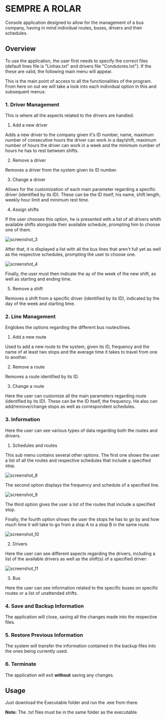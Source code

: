 # SEMPRE A ROLAR
Console application designed to allow for the management of a bus company, having in mind individual routes, buses, drivers and their schedules.

## Overview

To use the application, the user first needs to specify the correct files (default lines file is "Linhas.txt" and drivers file
"Condutores.txt"). If the these are valid, the following main menu will appear.

This is the main point of access to all the functionalities of the program. From here on out we will take a look into each individual option in this and subsequent menus:

### 1. Driver Management

This is where all the aspects related to the drivers are handled.

1. Add a new driver

Adds a new driver to the company given it's ID number, name, maximum number of consecutive hours the driver can work in a day/shift, maximum number of hours the driver can work in a week and the minimum number of hours he has to rest between shifts.

2. Remove a driver

Removes a driver from the system given its ID number.

3. Change a driver

Allows for the customization of each main parameter regarding a specific driver (identified by its ID). These can be the ID itself, his name, shift length, weekly hour limit and minimum rest time.

4. Assign shifts

If the user chooses this option, he is presented with a list of all drivers whith available shifts alongside their available schedule, prompting him to choose one of them. 

![screenshot_3](https://user-images.githubusercontent.com/32617691/41615243-a2018b58-73f2-11e8-865f-2d72699520d6.png)

After that, it is displayed a list with all the bus lines that aren't full yet as well as the respective schedules, prompting the user to choose one.

![screenshot_4](https://user-images.githubusercontent.com/32617691/41615381-ff542126-73f2-11e8-80f2-b19850704a4f.png)

Finally, the user must then indicate the ay of the week of the new shift, as well as starting and ending time.

5. Remove a shift

Removes a shift from a specific driver (identified by its ID), indicated by the day of the week and starting time.

### 2. Line Management

Englobes the options regarding the different bus routes/lines.

1. Add a new route

Used to add a new route to the system, given its ID, frequency and the name of at least two stops and the average time it takes to travel from one to another.

2. Remove a route

Removes a route identified by its ID.

3. Change a route

Here the user can customize all the main parameters regarding route (identified by its ID). These can be the ID itself, the frequency. He also can add/remove/change stops as well as correspondent schedules.

### 3. Information

Here the user can see various types of data regarding both the routes and drivers.

1. Schedules and routes

This sub menu contains several other options. The first one shows the user a list of all the routes and respective schedules that include a specified stop.

![screenshot_8](https://user-images.githubusercontent.com/32617691/41616436-ed777720-73f5-11e8-8065-78756e45347b.png)

The second option displays the frequency and schedule of a specified line.

![screenshot_9](https://user-images.githubusercontent.com/32617691/41616571-299e68e4-73f6-11e8-9ec8-608cf6dbd722.png)

The third option gives the user a list of the routes that include a specified stop.

Finally, the fourth option shows the user the stops he has to go by and how much time it will take to go from a stop A to a stop B in the same route.

![screenshot_10](https://user-images.githubusercontent.com/32617691/41616717-8dda2726-73f6-11e8-9960-211fe4126f57.png)

2. Drivers

Here the user can see different aspects regarding the drivers, including a list of the available drivers as well as the shift(s) of a specified driver:

![screenshot_11](https://user-images.githubusercontent.com/32617691/41617263-eeea47d4-73f7-11e8-922d-fb529554cc16.png)

3. Bus

Here the user can see information related to the specific buses on specific routes or a list of unattended shifts.

### 4. Save and Backup Information

The application will close, saving all the changes made into the respective files.

### 5. Restore Previous Information

The system will transfer the information contained in the backup files into the ones being currently used.

### 6. Terminate

The application will exit **without** saving any changes.

## Usage

Just download the Executable folder and run the .exe from there.

**Note:** The .txt files must be in the same folder as the executable.
